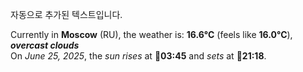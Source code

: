 
자동으로 추가된 텍스트입니다.

<!--START_SECTION:weather:moscow-->
Currently in **Moscow** (RU), the weather is: **16.6°C** (feels like **16.0°C**), ***overcast clouds***<br/>
On *June 25, 2025*, the *sun rises* at 🌅**03:45** and *sets* at 🌇**21:18**.
<!--END_SECTION:weather-->
